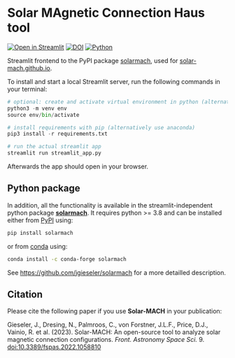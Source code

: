 # Solar MAgnetic Connection Haus tool

[![Open in Streamlit](https://static.streamlit.io/badges/streamlit_badge_black_white.svg)](https://solar-mach.github.io)
  [![DOI](https://zenodo.org/badge/374606976.svg)](https://zenodo.org/badge/latestdoi/374606976)  [![Python](https://img.shields.io/pypi/pyversions/solarmach?style=flat&logo=python)]([https://solar-mach.github.io](https://pypi.org/project/solarmach/))

Streamlit frontend to the PyPI package [solarmach](https://pypi.org/project/solarmach/), used for [solar-mach.github.io](https://solar-mach.github.io). 

To install and start a local Streamlit server, run the following commands in your terminal:

```python
# optional: create and activate virtual environment in python (alternatively use anaconda)
python3 -m venv env
source env/bin/activate

# install requirements with pip (alternatively use anaconda)
pip3 install -r requirements.txt

# run the actual streamlit app
streamlit run streamlit_app.py 
```

Afterwards the app should open in your browser.



## Python package

In addition, all the functionality is available in the streamlit-independent python package [**solarmach**](https://github.com/jgieseler/solarmach). It requires python >= 3.8 and can be installed either from [PyPI](https://pypi.org/project/solarmach/) using:

``` bash
pip install solarmach
```
    
or from [conda](https://anaconda.org/conda-forge/solarmach/) using:

``` bash
conda install -c conda-forge solarmach
```

See https://github.com/jgieseler/solarmach for a more detailled description.

Citation
--------

Please cite the following paper if you use **Solar-MACH** in your publication:

Gieseler, J., Dresing, N., Palmroos, C., von Forstner, J.L.F., Price, D.J., Vainio, R. et al. (2023).
Solar-MACH: An open-source tool to analyze solar magnetic connection configurations. *Front. Astronomy Space Sci.* 9. [doi:10.3389/fspas.2022.1058810](https://doi.org/10.3389/fspas.2022.1058810) 
